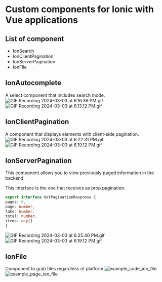 # Custom components for Ionic with Vue applications

## List of component
* IonSearch
* IonClientPagination
* IonServerPagination
* IonFile

## IonAutocomplete
A select component that includes search mode.  
![GIF Recording 2024-03-03 at 6.16.36 PM.gif](https://i.ibb.co/wMDXFc2/GIF-Recording-2024-03-03-at-6-13-12-PM.gif)  
![GIF Recording 2024-03-03 at 6.13.12 PM.gif](https://i.ibb.co/ysLr6md/GIF-Recording-2024-03-03-at-6-16-36-PM.gif)  
  
## IonClientPagination  
A component that displays elements with client-side pagination.  
![GIF Recording 2024-03-03 at 6.22.31 PM.gif](https://i.ibb.co/HPfwdNL/GIF-Recording-2024-03-03-at-6-19-12-PM.gif)
![GIF Recording 2024-03-03 at 6.19.12 PM.gif](https://i.ibb.co/6Bqz2wq/GIF-Recording-2024-03-03-at-6-22-31-PM.gif)  
  

## IonServerPagination
This component allows you to view previously paged information in the backend.


This interface is the one that receives as prop pagination.
```ts
export interface GetPaginationResponse {
pages: 0,
page: number,
take: number,
total: number,
items: any[]
}
```
![GIF Recording 2024-03-03 at 6.25.40 PM.gif](https://i.ibb.co/HPfwdNL/GIF-Recording-2024-03-03-at-6-19-12-PM.gif)
![GIF Recording 2024-03-03 at 6.19.12 PM.gif](https://i.ibb.co/drtrgCD/2024-03-04-10-19-09-tamplate-app-Banned-vue.png)  

## IonFile
Component to grab files regardless of platform
![example_code_ion_file](https://i.ibb.co/hdbxPV8/2024-03-04-10-22-08-tamplate-app-Account-Update-Component-vue.png)
![example_page_ion_file](https://i.ibb.co/y6VwY3R/2024-03-04-10-23-46-Ionic-App-Mozilla-Firefox.png)